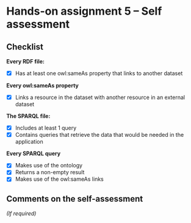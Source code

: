 # Hands-on assignment 5 – Self assessment

## Checklist

**Every RDF file:**

- [X] Has at least one owl:sameAs property that links to another dataset

**Every owl:sameAs property**

- [X] Links a resource in the dataset with another resource in an external dataset

**The SPARQL file:**

- [X] Includes at least 1 query
- [X] Contains queries that retrieve the data that would be needed in the application

**Every SPARQL query**

- [X] Makes use of the ontology
- [X] Returns a non-empty result
- [X] Makes use of the owl:sameAs links

## Comments on the self-assessment
_(If required)_




